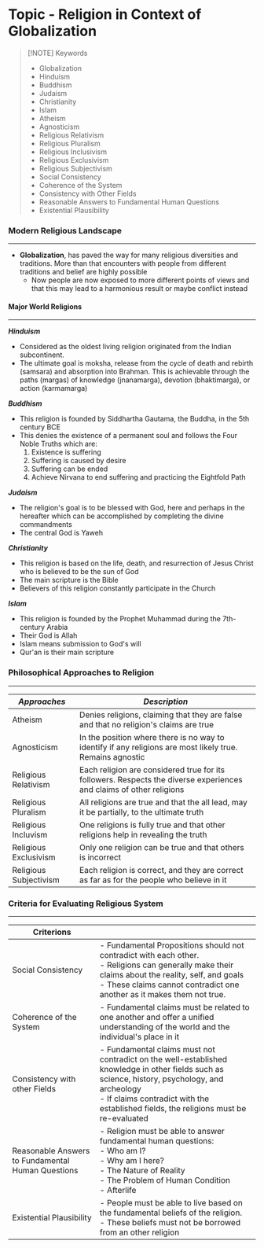 # Topic  - Religion in Context of Globalization
> [!NOTE] Keywords
> - Globalization
> - Hinduism
> - Buddhism
> - Judaism
> - Christianity
> - Islam
> - Atheism
> - Agnosticism
> - Religious Relativism
> - Religious Pluralism
> - Religious Inclusivism
> - Religious Exclusivism
> - Religious Subjectivism
> - Social Consistency
> - Coherence of the System
> - Consistency with Other Fields
> - Reasonable Answers to Fundamental Human Questions
> - Existential Plausibility


### Modern Religious Landscape
---
- **Globalization**, has paved the way for many religious diversities and traditions. More than that encounters with people from different traditions and belief are highly possible
	- Now people are now exposed to more different points of views and that this may lead to a harmonious result or maybe conflict instead

#### Major World Religions
---
***Hinduism***
- Considered as the oldest living religion originated from the Indian subcontinent.
- The ultimate goal is moksha, release from the cycle of death and rebirth (samsara) and absorption into Brahman. This is achievable through the paths (margas) of knowledge (jnanamarga), devotion (bhaktimarga), or action (karmamarga)

***Buddhism***
- This religion is founded by Siddhartha Gautama, the Buddha, in the 5th century BCE
- This denies the existence of a permanent soul and follows the Four Noble Truths which are:
	1. Existence is suffering
	2. Suffering is caused by desire
	3. Suffering can be ended
	4. Achieve Nirvana to end suffering and practicing the Eightfold Path

***Judaism***
- The religion's goal is to be blessed with God, here and perhaps in the hereafter which can be accomplished by completing the divine commandments
- The central God is Yaweh

***Christianity***
- This religion is based on the life, death, and resurrection of Jesus Christ who is believed to be the sun of God
- The main scripture is the Bible
- Believers of this religion constantly participate in the Church

***Islam***
- This religion is founded by the Prophet Muhammad during the 7th-century Arabia
- Their God is Allah
- Islam means submission to God's will
- Qur'an is their main scripture

### Philosophical Approaches to Religion
---

| ***Approaches***       | ***Description***                                                                                                   |
| ---------------------- | ------------------------------------------------------------------------------------------------------------------- |
| Atheism                | Denies religions, claiming that they are false and that no religion's claims are true                               |
| Agnosticism            | In the position where there is no way to identify if any religions are most likely true. Remains agnostic           |
| Religious Relativism   | Each religion are considered true for its followers. Respects the diverse experiences and claims of other religions |
| Religious Pluralism    | All religions are true and that the all lead, may it be partially, to the ultimate truth                            |
| Religious Incluvism    | One religions is fully true and that other religions help in revealing the truth                                    |
| Religious Exclusivism  | Only one religion can be true and that others is incorrect                                                          |
| Religious Subjectivism | Each religion is correct, and they are correct as far as for the people who believe in it                           |

### Criteria for Evaluating Religious System
---

| Criterions                                        |                                                                                                                                                                                                                                           |
| ------------------------------------------------- | ----------------------------------------------------------------------------------------------------------------------------------------------------------------------------------------------------------------------------------------- |
| Social Consistency                                | - Fundamental Propositions should not contradict with each other.<br>- Religions can generally make their claims about the reality, self, and goals<br>- These claims cannot contradict one another as it makes them not true.            |
| Coherence of the System                           | - Fundamental claims must be related to one another and offer a unified understanding of the world and the individual's place in it                                                                                                       |
| Consistency with other Fields                     | - Fundamental claims must not contradict on the well-established knowledge in other fields such as science, history, psychology, and archeology<br>- If claims contradict with the established fields, the religions must be re-evaluated |
| Reasonable Answers to Fundamental Human Questions | - Religion must be able to answer fundamental human questions:<br>     - Who am I?<br>	 - Why am I here?<br>	 - The Nature of Reality<br>	 - The Problem of Human Condition<br>	 - Afterlife                                              |
| Existential Plausibility                          | - People must be able to live based on the fundamental beliefs of the religion.<br>- These beliefs must not be borrowed from an other religion                                                                                            |

